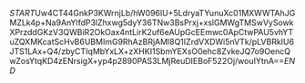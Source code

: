 $START$Uw4CT44GnkP3KWrnjLb/hW096lU+5LdryaTYunuXc01MXWWTAhJGMZLk4p+Na9AnYlfdP3lZhxwg5dyY36TNw3BsPrxj+xslGMWgTMSwVySowkXPrzddGKzV3QWBiR2OkOax4ntLirK2uf6eAUpGcEEmwc0ApCtwPAU5vhYTuZQXMKcatScHvB6UBMImG9RhAzBRjAMl8Q1IZrdVXDWi5nVTk/pLVBRkIU6JTS1LAx+Q4/zbyCTIqMbYxLX+zXHKI1SbmYEXsO0ehc8ZvkeJQ7o9OencQwZosYtqKD4zENrsigX+yp4p2890PAS3LMjReuDIEBoF522Oj/wouIYtnA==$END$